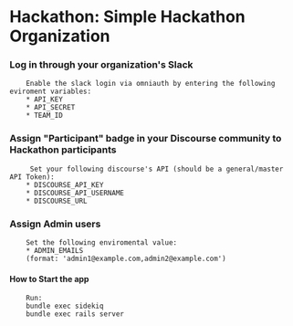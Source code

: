 # Hackathon: Simple Hackathon Organization

### Log in through your organization's Slack
        Enable the slack login via omniauth by entering the following eviroment variables: 
        * API_KEY
        * API_SECRET
        * TEAM_ID
### Assign "Participant" badge in your Discourse community to Hackathon participants
         Set your following discourse's API (should be a general/master API Token):
        * DISCOURSE_API_KEY
        * DISCOURSE_API_USERNAME
        * DISCOURSE_URL
### Assign Admin users
        Set the following enviromental value:
        * ADMIN_EMAILS
        (format: 'admin1@example.com,admin2@example.com')


#### How to Start the app
        Run:
        bundle exec sidekiq
        bundle exec rails server